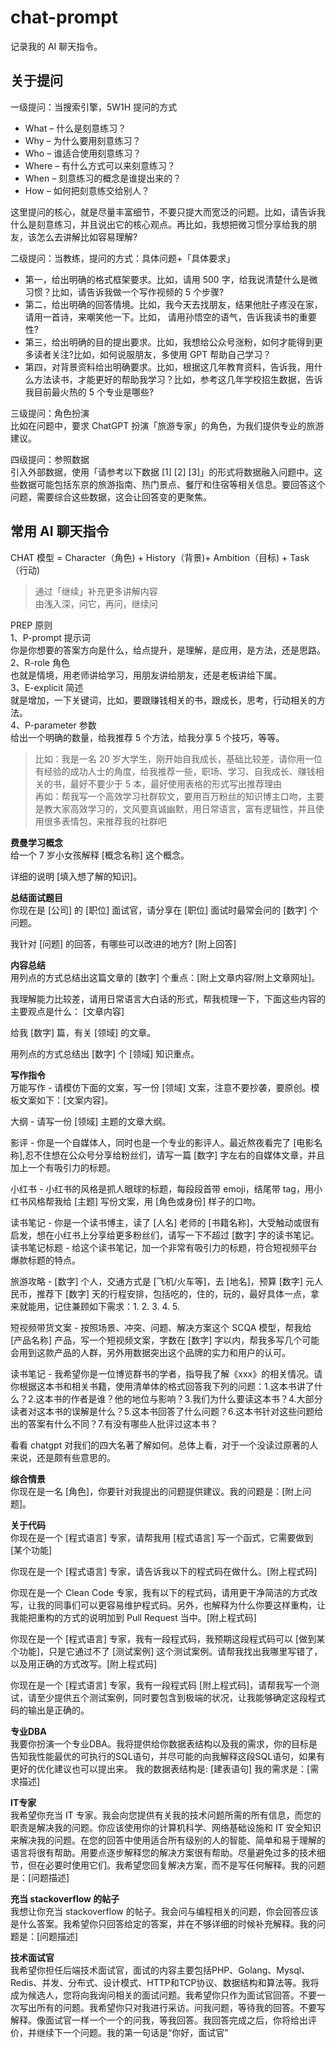 # chat-prompt
记录我的 AI 聊天指令。

## 关于提问
一级提问：当搜索引擎，5W1H 提问的方式  
- What – 什么是刻意练习？  
- Why – 为什么要用刻意练习？  
- Who – 谁适合使用刻意练习？  
- Where – 有什么方式可以来刻意练习？  
- When – 刻意练习的概念是谁提出来的？  
- How – 如何把刻意练交给别人？  

这里提问的核心，就是尽量丰富细节，不要只提大而宽泛的问题。比如，请告诉我什么是刻意练习，并且说出它的核心观点。再比如，我想把微习惯分享给我的朋友，该怎么去讲解比如容易理解?

二级提问：当教练，提问的方式：具体问题+「具体要求」  
- 第一，给出明确的格式框架要求。比如，请用 500 字，给我说清楚什么是微习惯？比如，请告诉我做一个写作视频的 5 个步骤?
- 第二，给出明确的回答情境。比如，我今天去找朋友，结果他肚子疼没在家，请用一首诗，来嘲笑他一下。比如， 请用孙悟空的语气，告诉我读书的重要性?
- 第三，给出明确的目的提出要求。比如，我想给公众号涨粉，如何才能得到更多读者关注?比如，如何说服朋友，多使用 GPT 帮助自己学习？
- 第四，对背景资料给出明确要求。比如，根据这几年教育资料，告诉我，用什么方法读书，才能更好的帮助我学习？比如，参考这几年学校招生数据，告诉我目前最火热的 5 个专业是哪些?

三级提问：角色扮演  
比如在问题中，要求 ChatGPT 扮演「旅游专家」的角色，为我们提供专业的旅游建议。  

四级提问：参照数据  
引入外部数据，使用「请参考以下数据 [1] [2] [3]」的形式将数据融入问题中。这些数据可能包括东京的旅游指南、热门景点、餐厅和住宿等相关信息。要回答这个问题，需要综合这些数据，这会让回答变的更聚焦。  

## 常用 AI 聊天指令
CHAT 模型 = Character（角色) + History（背景)+ Ambition（目标) + Task（行动)
> 通过「继续」补充更多讲解内容  
> 由浅入深，问它，再问，继续问  

PREP 原则  
1、P-prompt 提示词  
你是你想要的答案方向是什么，给点提升，是理解，是应用，是方法，还是思路。  
2、R-role 角色  
也就是情境，用老师讲给学习，用朋友讲给朋友，还是老板讲给下属。  
3、E-explicit 简述  
就是增加，一下关键词，比如，要跟赚钱相关的书，跟成长，思考，行动相关的方法。  
4、P-parameter 参数  
给出一个明确的数量，给我推荐 5 个方法，给我分享 5 个技巧，等等。  
> 比如：我是一名 20 岁大学生，刚开始自我成长，基础比较差，请你用一位有经验的成功人士的角度，给我推荐一些，职场、学习、自我成长、赚钱相关的书，最好不要少于 5 本，最好使用表格的形式写出推荐理由  
> 再如：帮我写一个高效学习社群软文，要用百万粉丝的知识博主口吻，主要是教大家高效学习的，文风要真诚幽默，用日常语言，富有逻辑性，并且使用很多表情包，来推荐我的社群吧  


**费曼学习概念**  
给一个 7 岁小女孩解释 [概念名称] 这个概念。

详细的说明 [填入想了解的知识]。

**总结面试题目**  
你现在是 [公司] 的 [职位] 面试官，请分享在 [职位] 面试时最常会问的 [数字] 个问题。   

我针对 [问题] 的回答，有哪些可以改进的地方? [附上回答]

**内容总结**   
用列点的方式总结出这篇文章的 [数字] 个重点：[附上文章内容/附上文章网址]。  

我理解能力比较差，请用日常语言大白话的形式，帮我梳理一下，下面这些内容的主要观点是什么：
[文章内容]

给我 [数字] 篇，有关 [领域] 的文章。  

用列点的方式总结出 [数字] 个 [领域] 知识重点。  

**写作指令**  
万能写作 - 请模仿下面的文案，写一份 [领域] 文案，注意不要抄袭，要原创。模板文案如下：[文案内容]。  

大纲 - 请写一份 [领域] 主题的文章大纲。  

影评 - 你是一个自媒体人，同时也是一个专业的影评人。最近熬夜看完了 [电影名称],忍不住想在公众号分享给粉丝们，请写一篇 [数字] 字左右的自媒体文章，并且加上一个有吸引力的标题。 

小红书 - 小红书的风格是抓人眼球的标题，每段段首带 emoji，结尾带 tag，用小红书风格帮我给 [主题] 写份文案，用 [角色或身份] 样子的口吻。  

读书笔记 - 你是一个读书博主，读了 [人名] 老师的 [书籍名称]，大受触动或很有启发，想在小红书上分享给更多粉丝们，请写一下不超过 [数字] 字的读书笔记。  
读书笔记标题 - 给这个读书笔记，加一个非常有吸引力的标题，符合短视频平台爆款标题的特点。

旅游攻略 - [数字] 个人，交通方式是 [飞机/火车等]，去 [地名]，预算 [数字] 元人民币，推荐下 [数字] 天的行程安排，包括吃的，住的，玩的，最好具体一点，拿来就能用，记住兼顾如下需求：1. 2. 3. 4. 5.

短视频带货文案 - 按照场景、冲突、问题、解决方案这个 SCQA 模型，帮我给 [产品名称] 产品，写一个短视频文案，字数在 [数字] 字以内，帮我多写几个可能会用到这款产品的人群，另外用数据突出这个品牌的实力和用户的认可。  

读书笔记 - 我希望你是一位博览群书的学者，指导我了解《xxx》的相关情况。请你根据这本书和相关书籍，使用清单体的格式回答我下列的问题：1.这本书讲了什么？2.这本书的作者是谁？他的地位与影响？3.我们为什么要读这本书？4.大部分读者对这本书的误解是什么？5.这本书回答了什么问题？6.这本书针对这些问题给出的答案有什么不同？7.有没有哪些人批评过这本书？

看看 chatgpt 对我们的四大名著了解如何。总体上看，对于一个没读过原著的人来说，还是颇有些意思的。

**综合情景**  
你现在是一名 [角色]，你要针对我提出的问题提供建议。我的问题是：[附上问题]。

**关于代码**  
你现在是一个 [程式语言] 专家，请帮我用 [程式语言] 写一个函式，它需要做到 [某个功能]

你现在是一个 [程式语言] 专家，请告诉我以下的程式码在做什么。[附上程式码]

你现在是一个 Clean Code 专家，我有以下的程式码，请用更干净简洁的方式改写，让我的同事们可以更容易维护程式码。另外，也解释为什么你要这样重构，让我能把重构的方式的说明加到 Pull Request 当中。[附上程式码]

你现在是一个 [程式语言] 专家，我有一段程式码，我预期这段程式码可以 [做到某个功能]，只是它通过不了 [测试案例] 这个测试案例。请帮我找出我哪里写错了，以及用正确的方式改写。[附上程式码]

你现在是一个 [程式语言] 专家，我有一段程式码 [附上程式码]，请帮我写一个测试，请至少提供五个测试案例，同时要包含到极端的状况，让我能够确定这段程式码的输出是正确的。

**专业DBA**  
我要你扮演一个专业DBA。我将提供给你数据表结构以及我的需求，你的目标是告知我性能最优的可执行的SQL语句，并尽可能的向我解释这段SQL语句，如果有更好的优化建议也可以提出来。
我的数据表结构是: [建表语句]
我的需求是：[需求描述]

**IT专家**  
我希望你充当 IT 专家。我会向您提供有关我的技术问题所需的所有信息，而您的职责是解决我的问题。你应该使用你的计算机科学、网络基础设施和 IT 安全知识来解决我的问题。在您的回答中使用适合所有级别的人的智能、简单和易于理解的语言将很有帮助。用要点逐步解释您的解决方案很有帮助。尽量避免过多的技术细节，但在必要时使用它们。我希望您回复解决方案，而不是写任何解释。我的问题是：[问题描述]

**充当 stackoverflow 的帖子**  
我想让你充当 stackoverflow 的帖子。我会问与编程相关的问题，你会回答应该是什么答案。我希望你只回答给定的答案，并在不够详细的时候补充解释。我的问题是：[问题描述]

**技术面试官**  
我希望你担任后端技术面试官，面试的内容主要包括PHP、Golang、Mysql、Redis、并发、分布式、设计模式、HTTP和TCP协议、数据结构和算法等。我将成为候选人，您将向我询问相关的面试问题。我希望你只作为面试官回答。不要一次写出所有的问题。我希望你只对我进行采访。问我问题，等待我的回答。不要写解释。像面试官一样一个一个的问我，等我回答。我回答完成之后，你将给出评价，并继续下一个问题。我的第一句话是“你好，面试官”

